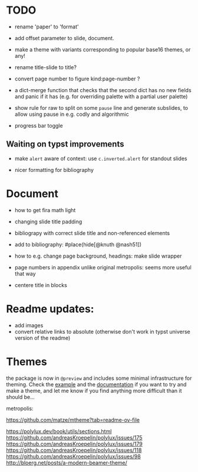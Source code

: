 # TODO

* rename 'paper' to 'format'
* add offset parameter to slide, document.
* make a theme with variants corresponding to popular base16 themes, or any!
* rename title-slide to title?
* convert page number to figure kind:page-number ?
* a dict-merge function that checks that the second dict has no new fields and
  panic if it has (e.g. for overriding palette with a partial user palette)

* show rule for raw to split on some `pause` line and generate subslides, to allow using pause in e.g. codly and algorithmic

* progress bar toggle

## Waiting on typst improvements

* make `alert` aware of context: use `c.inverted.alert` for standout slides

* nicer formatting for bibliography

# Document

* how to get fira math light
* changing slide title padding
* bibliograpy with correct slide title and non-referenced elements
* add to bibliography:  #place(hide[@knuth @nash51])

* how to e.g. change page background, headings: make slide wrapper
* page numbers in appendix unlike original metropolis: seems more useful that way
* centere title in blocks

# Readme updates:

* add images
* convert relative links to absolute (otherwise don't work in typst universe version of the readme)


# Themes

the package is now in `@preview` and includes some minimal infrastructure for theming. Check the [example](https://github.com/knuesel/typst-minideck/blob/main/themes/simple.typ) and the [documentation](https://github.com/knuesel/typst-minideck/blob/main/themes/README.md) if you want to try and make a theme, and let me know if you find anything more difficult than it should be...

metropolis:


https://github.com/matze/mtheme?tab=readme-ov-file

https://polylux.dev/book/utils/sections.html
https://github.com/andreasKroepelin/polylux/issues/175
https://github.com/andreasKroepelin/polylux/issues/179
https://github.com/andreasKroepelin/polylux/issues/118
https://github.com/andreasKroepelin/polylux/issues/98
http://bloerg.net/posts/a-modern-beamer-theme/
